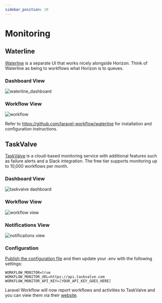 ```yaml
---
sidebar_position: 10
---
```


# Monitoring

## Waterline

[Waterline](https://github.com/laravel-workflow/waterline) is a separate UI that works nicely alongside Horizon. Think of Waterline as being to workflows what Horizon is to queues.

### Dashboard View

![waterline_dashboard](https://user-images.githubusercontent.com/1130888/202866614-4adad485-60d1-403c-976f-d3063e928287.png)

### Workflow View

![workflow](https://user-images.githubusercontent.com/1130888/202866616-98a214d3-a916-4ae1-952e-ca8267ddf4a7.png)

Refer to https://github.com/laravel-workflow/waterline for installation and configuration instructions.

## TaskValve

[TaskValve](https://taskvalve.com/pricing) is a cloud-based monitoring service with additional features such as failure alerts and a Slack integration. The free tier supports monitoring up to 10,000 workflows per month.

### Dashboard View

![taskvalve dashboard](https://github.com/laravel-workflow/laravel-workflow.github.io/assets/1130888/7724359a-7511-49a3-8089-fabeafda2acd)

### Workflow View

![workflow view](https://github.com/laravel-workflow/laravel-workflow.github.io/assets/1130888/8015951b-3773-4494-8efa-87becd8737e6)

### Notifications View

![notifications view](https://github.com/laravel-workflow/laravel-workflow.github.io/assets/1130888/bb3707a1-c1df-4d5c-804a-5299bd357877)

### Configuration

[Publish the configuration file](https://laravel-workflow.com/docs/configuration/publishing-config) and then update your .env with the following settings:

```
WORKFLOW_MONITOR=true
WORKFLOW_MONITOR_URL=https://api.taskvalve.com
WORKFLOW_MONITOR_API_KEY=[YOUR_API_KEY_GOES_HERE]
```

Laravel Workflow will now report workflows and activities to TaskValve and you can view them via their [website](https://taskvalve.com/pricing).

